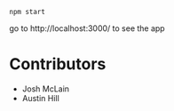 `npm start`

go to http://localhost:3000/ to see the app

# Contributors

- Josh McLain
- Austin Hill
